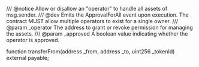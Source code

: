 /// @notice Allow or disallow an "operator" to handle all assets of msg.sender.
/// @dev Emits the ApprovalForAll event upon execution. The contract MUST allow multiple operators to exist for a single owner.
/// @param _operator The address to grant or revoke permission for managing the assets.
/// @param _approved A boolean value indicating whether the operator is approved.

function transferFrom(address _from, address _to, uint256 _tokenId) external payable;
